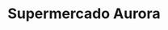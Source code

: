 ---
title: "Supermercado Aurora"
url: /santibbanez-de-la-sierra/supermercado-aurora/
shop: supermercado
---